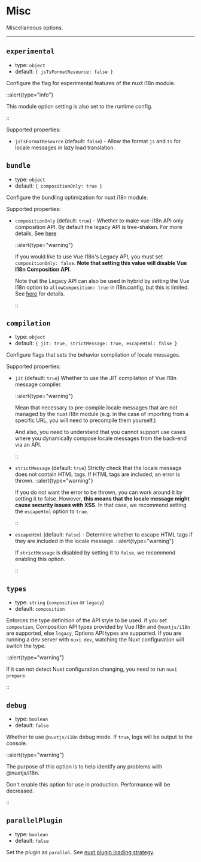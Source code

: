 # Misc

Miscellaneous options.

---

## `experimental`

- type: `object`
- default: `{ jsTsFormatResource: false }`

Configure the flag for experimental features of the nuxt i18n module.

::alert{type="info"}

This module option setting is also set to the runtime config.

::

Supported properties:

- `jsTsFormatResource` (default: `false`) - Allow the format `js` and `ts` for locale messages in lazy load translation.


## `bundle`

- type: `object`
- default: `{ compositionOnly: true }`

Configure the bundling optimization for nuxt i18n module.

Supported properties:

- `compositionOnly` (default: `true`) - Whether to make vue-i18n API only composition API. By default the legacy API is tree-shaken.  For more details, See [here](https://vue-i18n.intlify.dev/guide/advanced/optimization.html#reduce-bundle-size-with-feature-build-flags)

  ::alert{type="warning"}

  If you would like to use Vue I18n's Legacy API, you must set `compositionOnly: false`. **Note that setting this value will disable Vue I18n Composition API**.

  Note that the Legacy API can also be used in hybrid by setting the Vue I18n option to `allowComposition: true` in i18n.config, but this is limited. See [here](https://vue-i18n.intlify.dev/guide/migration/vue3.html) for details.

  ::


## `compilation`

- type: `object`
- default: `{ jit: true, strictMessage: true, escapeHtml: false }`

Configure flags that sets the behavior compilation of locale messages.

Supported properties:

- `jit` (default: `true`) Whether to use the JIT compilation of Vue I18n message compiler.

  ::alert{type="warning"}

  Mean that necessary to pre-compile locale messages that are not managed by the nuxt i18n module (e.g. in the case of importing from a specific URL, you will need to precompile them yourself.)

  And also, you need to understand that you cannot support use cases where you dynamically compose locale messages from the back-end via an API.

  ::

- `strictMessage` (default: `true`) Strictly check that the locale message does not contain HTML tags. If HTML tags are included, an error is thrown.
  ::alert{type="warning"}

  If you do not want the error to be thrown, you can work around it by setting it to false. However, **this means that the locale message might cause security issues with XSS**. In that case, we recommend setting the `escapeHtml` option to `true`. 

  ::

- `escapeHtml` (default: `false`) - Determine whether to escape HTML tags if they are included in the locale message.
  ::alert{type="warning"}

  If `strictMessage` is disabled by setting it to `false`, we recommend enabling this option.
  
  ::

## `types`

- type: `string` (`composition` or `legacy`)
- default: `composition`

Enforces the type definition of the API style to be used. if you set `compostion`, Composition API types provided by Vue I18n and `@nuxtjs/i18n` are supported, else  `legacy`, Options API types are supported. If you are running a dev server with `nuxi dev`, watching the Nuxt configuration will switch the type. 

::alert{type="warning"}

If it can not detect Nuxt configuration changing, you need to run `nuxi prepare`.

::


## `debug`

- type: `boolean`
- default: `false`

Whether to use `@nuxtjs/i18n` debug mode. If `true`, logs will be output to the console.

::alert{type="warning"}

The purpose of this option is to help identify any problems with @nuxtjs/i18n.

Don't enable this option for use in production. Performance will be decreased.

::

## `parallelPlugin`

- type: `boolean`
- default: `false`

Set the plugin as `parallel`. See [nuxt plugin loading strategy](https://nuxt.com/docs/guide/directory-structure/plugins#loading-strategy).

